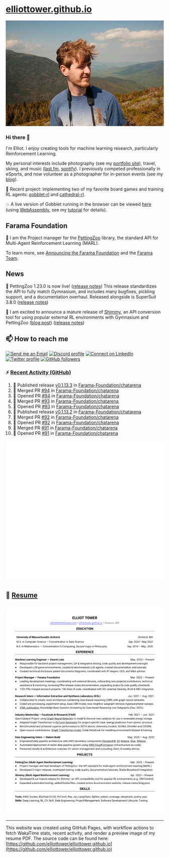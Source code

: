 # [elliottower.github.io](https://github.com/elliottower/elliottower.github.io)

[![A wild Elliot on Mt Washington](https://raw.githubusercontent.com/elliottower/elliottower.github.io/main/src/jpg/DSCF7539-600px.jpg?raw=true)](https://raw.githubusercontent.com/elliottower/elliottower.github.io/main/src/jpg/DSCF7539.jpg?raw=true)

### Hi there 👋

I'm Elliot. I enjoy creating tools for machine learning research, particularly Reinforcement Learning.

My personal interests include photography (see my [portfolio site](https://www.elliottower.com/)), travel, skiing, and music ([last.fm](https://www.last.fm/user/ajsdlfkwer), [spotify](https://open.spotify.com/user/12132818380)). I previously competed professionally in eSports, and now volunteer as a photographer for in-person events (see my [blog](https://www.elliottower.com/stories/?category=events)).

🤖 Recent project: implementing two of my favorite board games and training RL agents: [gobblet-rl](https://github.com/elliottower/gobblet-rl) and [cathedral-rl](https://github.com/elliottower/cathedral-rl). 

💥 A live version of Gobblet running in the browser can be viewed [here](https://elliottower.github.io/gobblet-rl/) (using [WebAssembly](https://webassembly.org/), see my [tutorial](https://github.com/elliottower/gobblet-rl/blob/main/tutorials/WebAssembly/web_assembly.md) for details).

## Farama Foundation

🚀 I am the Project manager for the [PettingZoo](https://github.com/Farama-Foundation/PettingZoo) library, the standard API for Multi-Agent Reinforcement Learning (MARL). 

To learn more, see [Announcing the Farama Foundation](https://farama.org/Announcing-The-Farama-Foundation) and the [Farama Team](https://farama.org/team).

## News

🎉 PettingZoo 1.23.0 is now live! ([release notes](https://github.com/Farama-Foundation/PettingZoo/releases/tag/1.23.0)) This release standardizes the API to fully match Gymnasium, and includes many bugfixes, pickling support, and a documentation overhaul. Released alongside is SuperSuit 3.8.0 ([release notes](https://github.com/Farama-Foundation/SuperSuit/releases/tag/3.8.0)) 

<!-- ![GitHub Release Date](https://img.shields.io/github/release-date/Farama-Foundation/PettingZoo) -->

🎉 I am excited to announce a mature release of [Shimmy](https://github.com/Farama-Foundation/Shimmy), an API conversion tool for using popular external RL environments with Gymnasium and PettingZoo ([blog post](https://farama.org/Announcing-Shimmy)) ([release notes](https://github.com/Farama-Foundation/Shimmy/releases/tag/v1.0.0)) 

## 📫 How to reach me

 [![Send me an Email](https://img.shields.io/badge/email-elliot%40elliottower.com-blue)](mailto:elliot@elliottower.com)
 [![Discord profile](https://img.shields.io/badge/Discord-7289DA?style=flat&logo=discord&logoColor=white)](https://discord.com/users/83091537923145728)
 [![Connect on LinkedIn](https://img.shields.io/badge/--linkedin?label=LinkedIn&logo=LinkedIn&style=social)](https://www.linkedin.com/in/elliot-tower)
 [![Twitter profile](https://img.shields.io/twitter/follow/elliottower?style=social)](https://twitter.com/ElliotTower/)
 [![GitHub followers](https://img.shields.io/github/followers/elliottower?style=social)](https://github.com/elliottower/)

### ⚡ [Recent Activity (GitHub)](https://github.com/elliottower)

<!--START_SECTION:activity-->
1. 🚀 Published release [v0.1.13.3](https://github.com/Farama-Foundation/chatarena/releases/tag/v0.1.13.3) in [Farama-Foundation/chatarena](https://github.com/Farama-Foundation/chatarena)
2. 🎉 Merged PR [#94](https://github.com/Farama-Foundation/chatarena/pull/94) in [Farama-Foundation/chatarena](https://github.com/Farama-Foundation/chatarena)
3. 💪 Opened PR [#94](https://github.com/Farama-Foundation/chatarena/pull/94) in [Farama-Foundation/chatarena](https://github.com/Farama-Foundation/chatarena)
4. 🎉 Merged PR [#93](https://github.com/Farama-Foundation/chatarena/pull/93) in [Farama-Foundation/chatarena](https://github.com/Farama-Foundation/chatarena)
5. 💪 Opened PR [#93](https://github.com/Farama-Foundation/chatarena/pull/93) in [Farama-Foundation/chatarena](https://github.com/Farama-Foundation/chatarena)
6. 🚀 Published release [v0.1.13.2](https://github.com/Farama-Foundation/chatarena/releases/tag/v0.1.13.2) in [Farama-Foundation/chatarena](https://github.com/Farama-Foundation/chatarena)
7. 🎉 Merged PR [#92](https://github.com/Farama-Foundation/chatarena/pull/92) in [Farama-Foundation/chatarena](https://github.com/Farama-Foundation/chatarena)
8. 💪 Opened PR [#92](https://github.com/Farama-Foundation/chatarena/pull/92) in [Farama-Foundation/chatarena](https://github.com/Farama-Foundation/chatarena)
9. 🎉 Merged PR [#91](https://github.com/Farama-Foundation/chatarena/pull/91) in [Farama-Foundation/chatarena](https://github.com/Farama-Foundation/chatarena)
10. 💪 Opened PR [#91](https://github.com/Farama-Foundation/chatarena/pull/91) in [Farama-Foundation/chatarena](https://github.com/Farama-Foundation/chatarena)
<!--END_SECTION:activity-->


<picture>
  <a href="https://metrics.lecoq.io/insights?user=elliottower">
   <img src="/github-metrics.svg" alt="Metrics">
  </a>
</picture>

## 📄 [Resume](https://elliottower.github.io/src/pdf/resume.pdf)

<!-- PDF-TO-MARKDOWN:START -->
![Page 1](src/png/page1.png "Page 1")
---
<!-- PDF-TO-MARKDOWN:END -->

----

This website was created using GitHub Pages, with workflow actions to fetch WakaTime stats, recent activity, and render a preview image of my resume PDF. The source code can be found here: [https://github.com/elliottower/elliottower.github.io](https://github.com/elliottower/elliottower.github.io)
